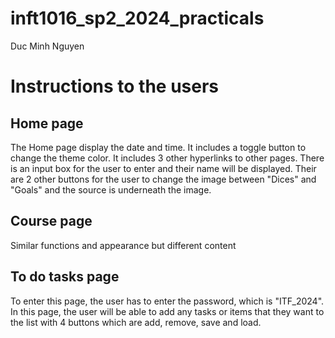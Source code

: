# inft1016_sp2_2024_practicals

Duc Minh Nguyen 
# Instructions to the users
## Home page
The Home page display the date and time. It includes a toggle button to change the theme color. It includes 3 other hyperlinks
to other pages. There is an input box for the user to enter and their name will be displayed. Their are 2 other buttons for the
user to change the image between "Dices" and "Goals" and the source is underneath the image. 

## Course page
Similar functions and appearance but different content

## To do tasks page
To enter this page, the user has to enter the password, which is "ITF_2024". In this page, the user will be able to add any tasks or
items that they want to the list with 4 buttons which are add, remove, save and load.